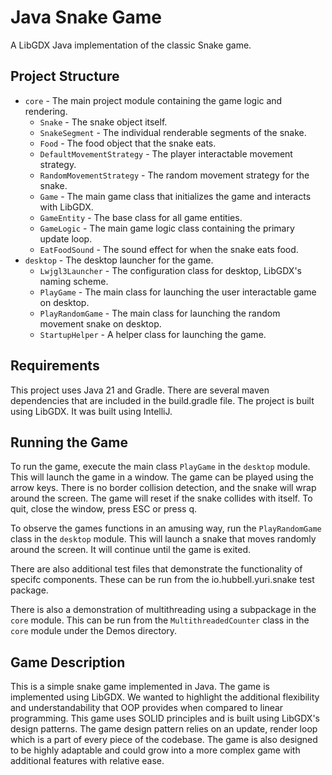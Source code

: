 # Java Snake Game

A LibGDX Java implementation of the classic Snake game.

## Project Structure

- `core` - The main project module containing the game logic and rendering.
  - `Snake` - The snake object itself.
  - `SnakeSegment` - The individual renderable segments of the snake.
  - `Food` - The food object that the snake eats.
  - `DefaultMovementStrategy` - The player interactable movement strategy. 
  - `RandomMovementStrategy` - The random movement strategy for the snake.
  - `Game` - The main game class that initializes the game and interacts with LibGDX.
  - `GameEntity` - The base class for all game entities.
  - `GameLogic` - The main game logic class containing the primary update loop.
  - `EatFoodSound` - The sound effect for when the snake eats food.
- `desktop` - The desktop launcher for the game.
  - `Lwjgl3Launcher` - The configuration class for desktop, LibGDX's naming scheme.
  - `PlayGame` - The main class for launching the user interactable game on desktop.
  - `PlayRandomGame` - The main class for launching the random movement snake on desktop.
  - `StartupHelper` - A helper class for launching the game.

## Requirements

This project uses Java 21 and Gradle. There are several maven dependencies that are included in the
build.gradle file. The project is built using LibGDX. It was built using IntelliJ.

## Running the Game

To run the game, execute the main class `PlayGame` in the `desktop` module. This will launch the game
in a window. The game can be played using the arrow keys. There is no border collision detection, and
the snake will wrap around the screen. The game will reset if the snake collides with itself. To quit,
close the window, press ESC or press q.

To observe the games functions in an amusing way, run the `PlayRandomGame` class in the `desktop` module.
This will launch a snake that moves randomly around the screen. It will continue until the game is exited.

There are also additional test files that demonstrate the functionality of specifc components. These can be run
from the io.hubbell.yuri.snake test package.

There is also a demonstration of multithreading using a subpackage in the `core` module. This can be run from the
`MultithreadedCounter` class in the `core` module under the Demos directory.

## Game Description

This is a simple snake game implemented in Java. The game is implemented using LibGDX.
We wanted to highlight the additional flexibility and understandability that OOP provides
when compared to linear programming. This game uses SOLID principles and is built using 
LibGDX's design patterns. The game design pattern relies on an update, render loop which is
a part of every piece of the codebase. The game is also designed to be highly adaptable and
could grow into a more complex game with additional features with relative ease.




